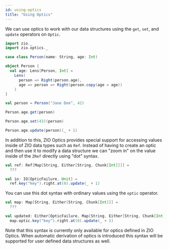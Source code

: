 ```yaml
---
id: using-optics
title: "Using Optics"
---
```


We can use optics to work with our data structures using the `get`, `set`, and `update` operators on `Optic`.

```scala mdoc
import zio._
import zio.optics._

case class Person(name: String, age: Int)

object Person {
  val age: Lens[Person, Int] =
    Lens(
      person => Right(person.age),
      age => person => Right(person.copy(age = age))
    )
}

val person = Person("Jane Doe", 42)

Person.age.get(person)

Person.age.set(43)(person)

Person.age.update(person)(_ + 1)
```

In addition to this, ZIO Optics provides special support for accessing values inside of ZIO data types such as `Ref`. Instead of having to create an optic and then use it to modify a data structure we can "zoom in" on the value inside of the `ZRef` directly using "dot" syntax.

```scala mdoc:compile-only
val ref: Ref[Map[String, Either[String, Chunk[Int]]]] =
  ???

val io: IO[OpticFailure, Unit] =
  ref.key("key").right.at(0).update(_ + 1)
```

You can use this dot syntax with ordinary values using the `optic` operator.

```scala mdoc:compile-only
val map: Map[String, Either[String, Chunk[Int]]] =
  ???

val updated: Either[OpticFailure, Map[String, Either[String, Chunk[Int]]]] =
  map.optic.key("key").right.at(0).update(_ + 1)
```

Note that this syntax is currently only available for optics defined in ZIO Optics. When automatic derivation of optics is introduced this syntax will be supported for user defined data structures as well.
